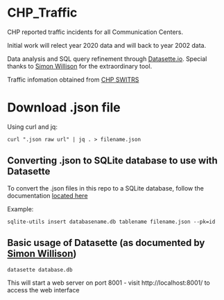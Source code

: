 # CHP_Traffic
CHP reported traffic incidents for all Communication Centers.

Initial work will relect year 2020 data and will back to year 2002 data.

Data analysis and SQL query refinement through [Datasette.io](https://datasette.io/). Special thanks to [Simon Willison](https://github.com/simonw/datasette) for the extraordinary tool.

Traffic infomation obtained from [CHP SWITRS](https://iswitrs.chp.ca.gov/Reports/jsp/index.jsp)


# Download .json file
Using curl and jq:

    curl ".json raw url" | jq . > filename.json

## Converting .json to SQLite database to use with Datasette
To convert the .json files in this repo to a SQLite database, follow the documentation [located here](https://sqlite-utils.datasette.io/en/stable/cli.html#inserting-json-data)

Example:
    
    sqlite-utils insert databasename.db tablename filename.json --pk=id


## Basic usage of Datasette (as documented by [Simon Willison](https://github.com/simonw/datasette/blob/main/README.md))

    datasette database.db

This will start a web server on port 8001 - visit http://localhost:8001/ to access the web interface
